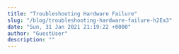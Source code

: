 ```yaml
---
title: "Troubleshooting Hardware Failure"
slug: "/blog/troubleshooting-hardware-failure-h2Ea3"
date: "Sun, 31 Jan 2021 21:19:22 +0000"
author: "GuestUser"
description: ""
---
```



